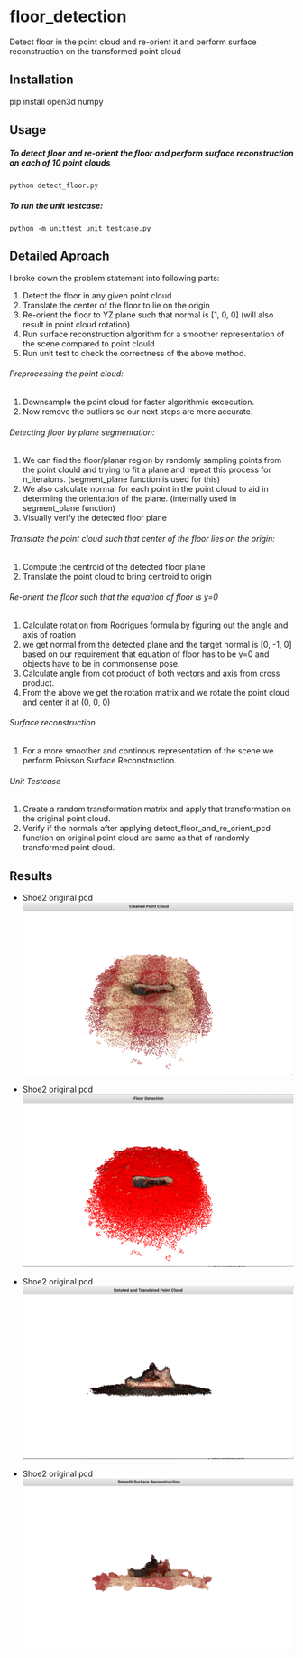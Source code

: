 # floor_detection
Detect floor in the point cloud and re-orient it and perform surface reconstruction on the transformed point cloud

## Installation

pip install open3d numpy

## Usage
##### To detect floor and re-orient the floor and perform surface reconstruction on each of 10 point clouds
    python detect_floor.py

##### To run the unit testcase:
    python -m unittest unit_testcase.py


## Detailed Aproach

I broke down the problem statement into following parts:

1. Detect the floor in any given point cloud
2. Translate the center of the floor to lie on the origin
3. Re-orient the floor to YZ plane such that normal is [1, 0, 0] (will also result in point cloud rotation)
4. Run surface reconstruction algorithm for a smoother representation of the scene compared to point clould
5. Run unit test to check the correctness of the above method.


###### Preprocessing the point cloud:
1. Downsample the point cloud for faster algorithmic excecution.
2. Now remove the outliers so our next steps are more accurate.

###### Detecting floor by plane segmentation:
1. We can find the floor/planar region by randomly sampling points from the point clould and trying to fit a plane and repeat this process for n_iteraions. (segment_plane function is used for this)
2. We also calculate normal for each point in the point cloud to aid in determiing the orientation of the plane. (internally used in segment_plane function)
3. Visually verify the detected floor plane

###### Translate the point cloud such that center of the floor lies on the origin:
1. Compute the centroid of the detected floor plane
2. Translate the point cloud to bring centroid to origin

###### Re-orient the floor such that the equation of floor is y=0
1. Calculate rotation from Rodrigues formula by figuring out the angle and axis of roation
2. we get normal from the detected plane and the target normal is [0, -1, 0] based on our requirement that equation of floor has to be y=0 and objects have to be in commonsense pose.
3. Calculate angle from dot product of both vectors and axis from cross product.
4. From the above we get the rotation matrix and we rotate the point cloud and center it at (0, 0, 0)

###### Surface reconstruction
1. For a more smoother and continous representation of the scene we perform Poisson Surface Reconstruction.

###### Unit Testcase
1. Create a random transformation matrix and apply that transformation on the original point cloud.
2. Verify if the normals after applying detect_floor_and_re_orient_pcd function on original point cloud are same as that of randomly transformed point cloud.

## Results
* Shoe2 original pcd
![Alt text](images/shoe2_pcd_after_cleaning.png)

* Shoe2 original pcd
![Alt text](images/Shoe2_floor_detection.png)

* Shoe2 original pcd
![Alt text](images/shoe2_rotated_and_translated.png)

* Shoe2 original pcd
![Alt text](images/Shoe2_pcd.png)



